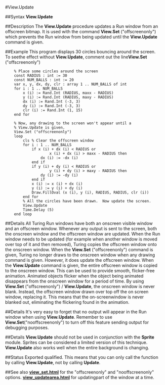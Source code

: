 
#View.Update

##Syntax
**View.Update**



##Description
The **View.Update** procedure updates a Run window from an offscreen bitmap. It is used with the command **View.Set** ("offscreenonly") which prevents the Run window from being updated until the **View.Update** command is given.



##Example
This program displays 30 circles bouncing around the screen. To seethe effect without **View.Update**, comment out the line**View.Set** ("offscreenonly")


        % Place some circles around the screen
        const RADIUS : int := 30
        const NUM_BALLS : int := 20
        var x, y, dx, dy, clr : array 1 .. NUM_BALLS of int
        for i : 1 .. NUM_BALLS
            x (i) := Rand.Int (RADIUS, maxx - RADIUS)
            y (i) := Rand.Int (RADIUS, maxy - RADIUS)
            dx (i) := Rand.Int (-3, 3)
            dy (i) := Rand.Int (-3, 3)
            clr (i) := Rand.Int (1, 15)
        end for
        
        % Now, any drawing to the screen won't appear until a 
        % View.Update is given.
        View.Set ("offscreenonly")
        loop
            cls % Clear the offscreen window
            for i : 1 .. NUM_BALLS
                if x (i) + dx (i) < RADIUS or 
                        x (i) + dx (i) > maxx - RADIUS then
                    dx (i) := -dx (i)
                end if
                if y (i) + dy (i) < RADIUS or 
                        y (i) + dy (i) > maxy - RADIUS then
                    dy (i) := -dy (i)
                end if
                x (i) := x (i) + dx (i)
                y (i) := y (i) + dy (i)
                Draw.FillOval (x (i), y (i), RADIUS, RADIUS, clr (i))
            end for
            % All the circles have been drawn.  Now update the screen.
            View.Update
            Time.Delay (5)
        end loop
##Details
All Turing Run windows have both an onscreen visible window and an offscreen window. Whenever any output is sent to the screen, both the onscreen window and the offscreen window are updated. When the Run window needs to be updated (for example when another window is moved over top of it and then removed), Turing copies the offscreen window onto the onscreen window.
When the **View.Set** ("offscreenonly") command is given, Turing no longer draws to the onscreen window when any drawing command is given. However, it does update the offscreen window. When the **View.Update** command is given, the entire offscreen window is copied to the onscreen window.
This can be used to provide smooth, flicker-free animation. Animated objects flicker when the object being animated disappears from the onscreen window for a period of time. By using **View.Set** ("offscreenonly") / **View.Update**, the onscreen window is never blank. Instead, the offscreen window drawn over top off the on screen window, replacing it. This means that the on-screenwindow is never blanked out, eliminating the flickering found in the animation.



##Details
It's very easy to forget that no output will appear in the Run window when using **View.Update**. Remember to use **View.Set**("nooffscreenonly") to turn off this feature sending output for debugging purposes.



##Details
**View.Update** should not be used in conjunction with the **Sprite** module. Sprites can be considered a limited version of this technique. **View.Update** also works well when the entire background is changing.



##Status
Exported qualified.
This means that you can only call the function by calling **View.Update**, not by calling **Update**.



##See also
**[view_set.html](View.Set)** for the "offscreenonly" and "nooffscreenonly" options.
**[view_updatearea.html](View.UpdateArea)** for updatingpart of the window at a time.


